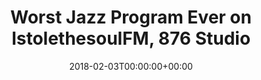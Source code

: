 ---
templateKey: event
id: 08998f97-6eab-11ea-99c5-002590d1d1b0
date: 2018-02-03T00:00:00+00:00
eventTime: 12am
title: Worst Jazz Program Ever on IstolethesoulFM, 876 Studio
artist: Worst Jazz Program Ever on IstolethesoulFM
city: Toronto
venue: 876 Studio
group: The Worst Pop Band Ever
---